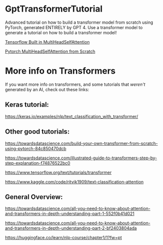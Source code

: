 # GptTransformerTutorial
Advanced tutorial on how to build a transformer model from scratch using PyTorch, generated ENTIRELY by GPT 4.  Use a  transformer model to generate a tutorial on how to build a transformer model!

[Tensorflow Built in MultiHeadSelfAttention](https://github.com/KRcpl88/GptTransformerTutorial/blob/main/chatgpt-transformer-imdb-basic.ipynb)


[Pytorch MultiHeadSelfAttention from Scratch](https://github.com/KRcpl88/GptTransformerTutorial/blob/main/chatgpt-transformer-imdb-advanced.ipynb)


# More info on Transformers
If you want more info on transformers, and some tutorials that _weren't_ generated by an AI, check out these links:

## Keras tutorial:
https://keras.io/examples/nlp/text_classification_with_transformer/

## Other good tutorials:
https://towardsdatascience.com/build-your-own-transformer-from-scratch-using-pytorch-84c850470dcb

https://towardsdatascience.com/illustrated-guide-to-transformers-step-by-step-explanation-f74876522bc0

https://www.tensorflow.org/text/tutorials/transformer

https://www.kaggle.com/code/ritvik1909/text-classification-attention


## General Overview:
https://towardsdatascience.com/all-you-need-to-know-about-attention-and-transformers-in-depth-understanding-part-1-552f0b41d021

https://towardsdatascience.com/all-you-need-to-know-about-attention-and-transformers-in-depth-understanding-part-2-bf2403804ada

https://huggingface.co/learn/nlp-course/chapter1/1?fw=pt

